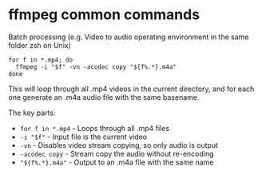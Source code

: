 # ffmpeg common commands

Batch processing (e.g. Video to audio operating environment in the same folder zsh on Unix)

```
for f in *.mp4; do
  ffmpeg -i "$f" -vn -acodec copy "${f%.*}.m4a"
done
```
This will loop through all .mp4 videos in the current directory, and for each one generate an .m4a audio file with the same basename.

The key parts:

* `for f in *.mp4` - Loops through all .mp4 files
* `-i "$f"` - Input file is the current video
* `-vn` - Disables video stream copying, so only audio is output
* `-acodec copy` - Stream copy the audio without re-encoding
* `"${f%.*}.m4a"` - Output to an .m4a file with the same name